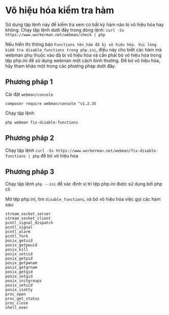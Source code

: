 # Vô hiệu hóa kiểm tra hàm

Sử dụng tập lệnh này để kiểm tra xem có bất kỳ hàm nào bị vô hiệu hóa hay không. Chạy tập lệnh dưới đây trong dòng lệnh: ```curl -Ss https://www.workerman.net/webman/check | php```

Nếu hiển thị thông báo ```Functions tên_hàm đã bị vô hiệu hóa. Vui lòng kiểm tra disable_functions trong php.ini```, điều này cho biết các hàm mà webman phụ thuộc vào đã bị vô hiệu hóa và cần phải bỏ vô hiệu hóa trong tệp php.ini để sử dụng webman một cách bình thường.
Để bỏ vô hiệu hóa, hãy tham khảo một trong các phương pháp dưới đây.

## Phương pháp 1
Cài đặt `webman/console` 
```
composer require webman/console ^v1.2.35
```

Chạy tập lệnh
```
php webman fix-disable-functions
```

## Phương pháp 2

Chạy tập lệnh `curl -Ss https://www.workerman.net/webman/fix-disable-functions | php` để bỏ vô hiệu hóa

## Phương pháp 3

Chạy tập lệnh `php --ini` để xác định vị trí tệp php.ini được sử dụng bởi php cli

Mở tệp php.ini, tìm `disable_functions`, và bỏ vô hiệu hóa việc gọi các hàm sau:
```
stream_socket_server
stream_socket_client
pcntl_signal_dispatch
pcntl_signal
pcntl_alarm
pcntl_fork
posix_getuid
posix_getpwuid
posix_kill
posix_setsid
posix_getpid
posix_getpwnam
posix_getgrnam
posix_getgid
posix_setgid
posix_initgroups
posix_setuid
posix_isatty
proc_open
proc_get_status
proc_close
shell_exec
```
